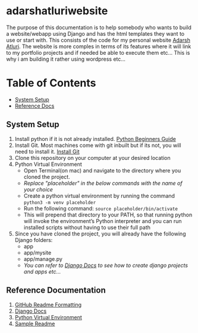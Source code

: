 # adarshatluriwebsite
The purpose of this documentation is to help somebody who wants to build a website/webapp using Django and has the html templates they want to use or start with. This consists of the code for my personal website [Adarsh Atluri](adarshatluri.in). The website is more comples in terms of its features where it will link to my portfolio projects and if needed be able to execute them etc... This is why i am building it rather using wordpress etc...





# Table of Contents
 * [System Setup](#systemsetup)
 * [Reference Docs ](#refdocs)

## System Setup <a id="systemsetup"></a>
1. Install python if it is not already installed. [Python Beginners Guide](https://wiki.python.org/moin/BeginnersGuide/Download)
2. Install Git. Most machines come with git inbuilt but if its not, you will need to install it. [Install Git](https://git-scm.com/book/en/v2/Getting-Started-Installing-Git)
3. Clone this repository on your computer at your desired location
4. Python Virtual Environment
    * Open Terminal(on mac) and navigate to the directory where you cloned the project.
    * *Replace "placeholder" in the below commands with the name of your choice*
    * Create a python virtual environment by running the command `python3 -m venv placeholder`
    * Run the following command: `source placeholder/bin/activate`
    * This will prepend that directory to your PATH, so that running python will invoke the environment’s Python interpreter and you can run installed scripts without having to use their full path
5. Since you have cloned the project, you will already have the following Django folders:
    * app
    * app/mysite
    * app/manage.py
    * *You can refer to [Django Docs](#djangodoc) to see how to create django projects and apps etc...*






## Reference Documentation <a id="refdocs"></a>
1. [GitHub Readme Formatting](https://docs.github.com/en/get-started/writing-on-github/getting-started-with-writing-and-formatting-on-github/basic-writing-and-formatting-syntax)
2. [Django Docs](https://docs.djangoproject.com/en/5.1/intro/tutorial01/) <a id="djangodoc"></a>
3. [Python Virtual Environment](https://docs.python.org/3/library/venv.html)
3. [Sample Readme](https://gist.github.com/atcuno/3425484ac5cce5298932)
